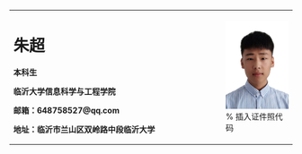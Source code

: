 <table border="0">
  <tr>
    <td width="75%">
      <h1>朱超</h1>
      <p><b>本科生</b></p>
      <p><b>临沂大学信息科学与工程学院</b></p>
      <p><b>邮箱：648758527@qq.com</b></p>
      <p><b>地址：临沂市兰山区双岭路中段临沂大学</b></p>
    </td>
    <td width="25%">
      <img src="/person.png" width="100%">      % 插入证件照代码
    </td>
  </tr>
</table>
